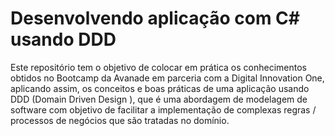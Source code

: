 # Desenvolvendo aplicação com C# usando DDD

Este repositório tem o objetivo de colocar em prática os conhecimentos obtidos no Bootcamp da Avanade em parceria com a Digital Innovation One, aplicando assim, os conceitos e boas práticas de uma aplicação usando DDD (Domain Driven Design ), que é uma abordagem de modelagem de software com objetivo de facilitar a implementação de complexas regras / processos de negócios que são tratadas no domínio.

